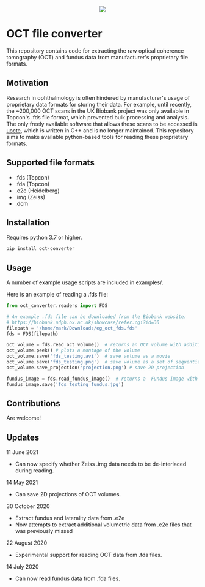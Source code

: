 <p align="center">
    <img src="../assets/oct.gif?raw=true">
</p>


# OCT file converter #

This repository contains code for extracting the raw optical coherence tomography (OCT) and fundus data from 
manufacturer's proprietary file formats. 

## Motivation
Research in ophthalmology is often hindered by manufacturer's usage of proprietary data formats for storing their data. 
For example, until recently, the ~200,000 OCT scans in the UK Biobank project was only available in Topcon's .fds
file format, which prevented bulk processing and analysis. The only freely available software that allows these scans
to be accessed is  [uocte](https://bitbucket.org/uocte/uocte/wiki/Home), which is written in C++ and is no longer 
maintained. This repository aims to make available python-based tools for reading these proprietary formats.


## Supported file formats
* .fds (Topcon)
* .fda (Topcon)
* .e2e (Heidelberg)
* .img (Zeiss)
* .dcm

## Installation
Requires python 3.7 or higher.

```bash
pip install oct-converter
```


## Usage
A number of example usage scripts are included in examples/. 

Here is an example of reading a .fds file:

```python
from oct_converter.readers import FDS

# An example .fds file can be downloaded from the Biobank website:
# https://biobank.ndph.ox.ac.uk/showcase/refer.cgi?id=30
filepath = '/home/mark/Downloads/eg_oct_fds.fds'
fds = FDS(filepath)

oct_volume = fds.read_oct_volume()  # returns an OCT volume with additional metadata if available
oct_volume.peek() # plots a montage of the volume
oct_volume.save('fds_testing.avi')  # save volume as a movie
oct_volume.save('fds_testing.png')  # save volume as a set of sequential images, fds_testing_[1...N].png
oct_volume.save_projection('projection.png') # save 2D projection

fundus_image = fds.read_fundus_image()  # returns a  Fundus image with additional metadata if available
fundus_image.save('fds_testing_fundus.jpg')
```

## Contributions
Are welcome!

## Updates
11 June 2021
- Can now specify whether Zeiss .img data needs to be de-interlaced during reading.

14 May 2021
- Can save 2D projections of OCT volumes.

30 October 2020
- Extract fundus and laterality data from .e2e
- Now attempts to extract additional volumetric data from .e2e files that was previously missed

22 August 2020
- Experimental support for reading OCT data from .fda files. 

14 July 2020
- Can now read fundus data from .fda files. 

